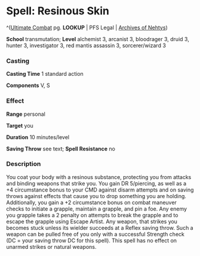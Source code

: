 # Spell: Resinous Skin

^([Ultimate Combat][ss-resinous-skin] pg. **LOOKUP** | PFS Legal | [Archives of Nehtys][sn-resinous-skin])

**School** transmutation; **Level** alchemist 3, arcanist 3, bloodrager 3, druid 3, hunter 3, investigator 3, red mantis assassin 3, sorcerer/wizard 3

### Casting

**Casting Time** 1 standard action  

**Components** V, S

### Effect

**Range** personal  

**Target** you  

**Duration** 10 minutes/level  

**Saving Throw** see text; **Spell Resistance** no

### Description

You coat your body with a resinous substance, protecting you from attacks and binding weapons that strike you. You gain DR 5/piercing, as well as a +4 circumstance bonus to your CMD against disarm attempts and on saving throws against effects that cause you to drop something you are holding. Additionally, you gain a +2 circumstance bonus on combat maneuver checks to initiate a grapple, maintain a grapple, and pin a foe. Any enemy you grapple takes a 2 penalty on attempts to break the grapple and to escape the grapple using Escape Artist. Any weapon, that strikes you becomes stuck unless its wielder succeeds at a Reflex saving throw. Such a weapon can be pulled free of you only with a successful Strength check (DC = your saving throw DC for this spell). This spell has no effect on unarmed strikes or natural weapons.

[ss-resinous-skin]: http://paizo.com/pathfinderRPG/v57
[sn-resinous-skin]: http://www.archivesofnethys.com/SpellDisplay.aspx?ItemName=Resinous%20Skin